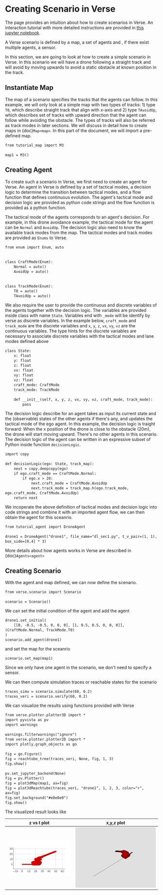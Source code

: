 # Creating Scenario in Verse
The page provides an intuition about how to create scenarios in Verse. An interaction tutorial with more detailed instructions are provided in [this jupyter notebook](https://github.com/AutoVerse-ai/Verse-library/blob/main/tutorial/tutorial.ipynb).

A Verse scenario is defined by a map, a set of agents and , if there exist multiple agents, a sensor. 

In this section, we are going to look at how to create a simple scenario in Verse. In this scenario we will have a drone following a straight track and will avoid by moving upwards to avoid a static obstacle at known position in the track. 

## Instantiate Map
The map of a scenario specifies the tracks that the agents can follow. In this example, we will only look at a simple map with two types of tracks: 1) type <code>T0</code>, which describe straight track that align with x-axis and 2) type <code>TAvoidUp</code>, which describes set of tracks with upward direction that the agent can follow while avoiding the obstacle. The types of tracks will also be referred as track modes in later sections. We will discuss in detail how to create maps in {doc}`Map<map>`. In this part of the document, we will import a pre-defined map. 

```
from tutorial_map import M3

map1 = M3()
```

## Creating Agent
To create such a scenario in Verse, we first need to create an agent for Verse. An agent in Verse is defined by a set of tactical modes, a decision logic to determine the transition between tactical modes, and a flow function that defines continuous evolution. The agent's tactical mode and decision logic are provided as python code strings and the flow function is provided as a python function. 

The tactical mode of the agents corresponds to an agent's decision. For example, in this drone avoidance example, the tactical mode for the agent can be <code>Normal</code> and <code>AvoidUp</code>. The decision logic also need to know the available track modes from the map. The tactical modes and track modes are provided as <code>Enums</code> to Verse.  

```
from enum import Enum, auto


class CraftMode(Enum):
    Normal = auto()
    AvoidUp = auto()


class TrackMode(Enum):
    T0 = auto()
    TAvoidUp = auto()
```

We also require the user to provide the continuous and discrete variables of the agents together with the decision logic. The variables are provided inside class with name <code>State</code>. Variables end with <code>_mode</code> will be identify by verse as discrete variables. In the example below, <code>craft_mode</code> and <code>track_mode</code> are the discrete variables and <code>x</code>, <code>y</code>, <code>z</code>, <code>vx</code>, <code>vy</code>, <code>vz</code> are the continuous variables. The type hints for the discrete variables are necessary to associate discrete variables with the tactical modes and lane modes defined above

```
class State:
    x: float
    y: float
    z: float
    vx: float
    vy: float
    vz: float
    craft_mode: CraftMode
    track_mode: TrackMode

    def __init__(self, x, y, z, vx, vy, vz, craft_mode, track_mode):
        pass
```

The decision logic describe for an agent takes as input its current state and the (observable) states of the other agents if there's any, and updates the tactical mode of the ego agent. In this example, the decision logic is traight forward: When the x position of the drone is close to the obstacle (20m), the drone will start moving upward. There's no other agents in this scenario. The decision logic of the agent can be written in an expressive subset of Python inside function <code>decisionLogic</code>. 

```
import copy

def decisionLogic(ego: State, track_map):
    next = copy.deepcopy(ego)
    if ego.craft_mode == CraftMode.Normal:
        if ego.x > 20:
            next.craft_mode = CraftMode.AvoidUp
            next.track_mode = track_map.h(ego.track_mode, ego.craft_mode, CraftMode.AvoidUp)
    return next
```

We incoperate the above definition of tactical modes and decision logic into code strings and combine it with an imported agent flow, we can then obtain the agent for this sceanrio. 

```
from tutorial_agent import DroneAgent

drone1 = DroneAgent("drone1", file_name="dl_sec1.py", t_v_pair=(1, 1), box_side=[0.4] * 3)
```

More details about how agents works in Verse are described in {doc}`Agents<agent>`

## Creating Scenario
With the agent and map defined, we can now define the scenario.

```
from verse.scenario import Scenario

scenario = Scenario()
```

We can set the initial condition of the agent and add the agent 

```
drone1.set_initial(
    [[0, -0.5, -0.5, 0, 0, 0], [1, 0.5, 0.5, 0, 0, 0]], (CraftMode.Normal, TrackMode.T0)
)
scenario.add_agent(drone1)
```

and set the map for the sceanrio
```
scenario.set_map(map1)
```

Since we only have one agent in the scenario, we don't need to specify a sensor. 

We can then compute simulation traces or reachable states for the scenario
```
traces_simu = scenario.simulate(60, 0.2)
traces_veri = scenario.verify(60, 0.2)
```

We can visualize the results using functions provided with Verse

```
from verse.plotter.plotter3D import *
import pyvista as pv
import warnings

warnings.filterwarnings("ignore")
from verse.plotter.plotter2D import *
import plotly.graph_objects as go

fig = go.Figure()
fig = reachtube_tree(traces_veri, None, fig, 1, 3)
fig.show()

pv.set_jupyter_backend(None)
fig = pv.Plotter()
fig = plot3dMap(map1, ax=fig)
fig = plot3dReachtube(traces_veri, "drone1", 1, 2, 3, color="r", ax=fig)
fig.set_background("#e0e0e0")
fig.show()
```

The visualized result looks like 

z vs t plot             |  x,y,z plot
:-------------------------:|:-------------------------:
![](figs/newplot.png)     |  ![](figs/output.png)
